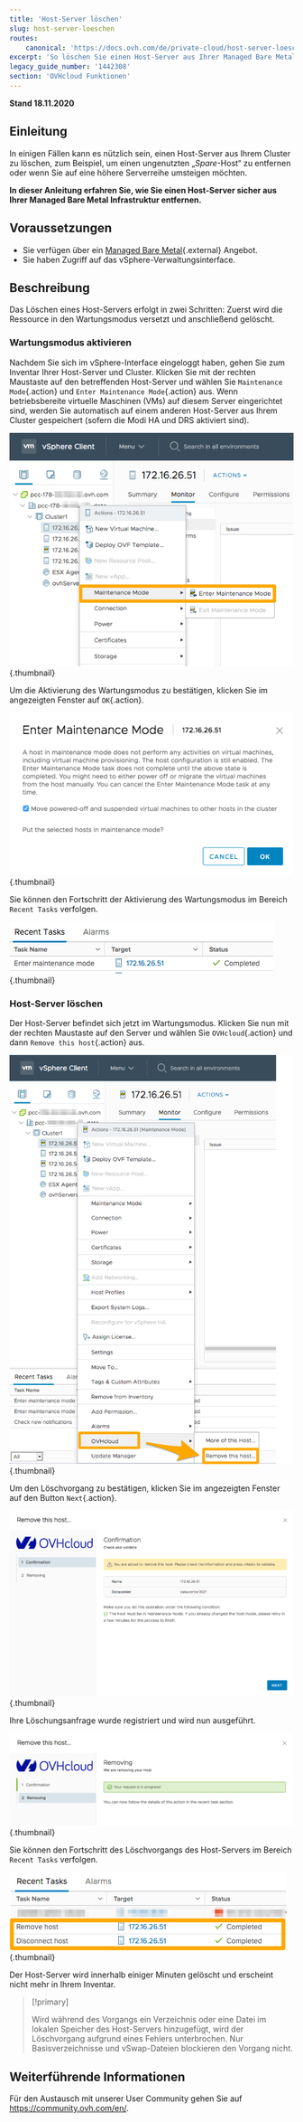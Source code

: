 ```yaml
---
title: 'Host-Server löschen'
slug: host-server-loeschen
routes:
    canonical: 'https://docs.ovh.com/de/private-cloud/host-server-loeschen/'
excerpt: 'So löschen Sie einen Host-Server aus Ihrer Managed Bare Metal Infrastruktur'
legacy_guide_number: '1442308'
section: 'OVHcloud Funktionen'
---
```


**Stand 18.11.2020**

## Einleitung

In einigen Fällen kann es nützlich sein, einen Host-Server aus Ihrem Cluster zu löschen, zum Beispiel, um einen ungenutzten „_Spare_-Host“ zu entfernen oder wenn Sie auf eine höhere Serverreihe umsteigen möchten.

**In dieser Anleitung erfahren Sie, wie Sie einen Host-Server sicher aus Ihrer Managed Bare Metal Infrastruktur entfernen.**

## Voraussetzungen

* Sie verfügen über ein [Managed Bare Metal](https://www.ovhcloud.com/de/managed-bare-metal/){.external} Angebot.
* Sie haben Zugriff auf das vSphere-Verwaltungsinterface.


## Beschreibung

Das Löschen eines Host-Servers erfolgt in zwei Schritten: Zuerst wird die Ressource in den Wartungsmodus versetzt und anschließend gelöscht.

### Wartungsmodus aktivieren

Nachdem Sie sich im vSphere-Interface eingeloggt haben, gehen Sie zum Inventar Ihrer Host-Server und Cluster. Klicken Sie mit der rechten Maustaste auf den betreffenden Host-Server und wählen Sie `Maintenance Mode`{.action} und `Enter Maintenance Mode`{.action} aus. Wenn betriebsbereite virtuelle Maschinen (VMs) auf diesem Server eingerichtet sind, werden Sie automatisch auf einem anderen Host-Server aus Ihrem Cluster gespeichert (sofern die Modi HA und DRS aktiviert sind).

![Aktivierung des Wartungsmodus](images/removehost01.png){.thumbnail}

Um die Aktivierung des Wartungsmodus zu bestätigen, klicken Sie im angezeigten Fenster auf `OK`{.action}.

![Bestätigung des Wartungsmodus](images/removehost02.png){.thumbnail}


Sie können den Fortschritt der Aktivierung des Wartungsmodus im Bereich `Recent Tasks` verfolgen.

![Nachverfolgung des Wartungsmodus](images/removehost03.png){.thumbnail}


### Host-Server löschen

Der Host-Server befindet sich jetzt im Wartungsmodus. Klicken Sie nun mit der rechten Maustaste auf den Server und wählen Sie `OVHcloud`{.action} und dann `Remove this host`{.action} aus.

![Host-Server entfernen](images/removehost04.png){.thumbnail}

Um den Löschvorgang zu bestätigen, klicken Sie im angezeigten Fenster auf den Button `Next`{.action}.

![Löschvorgang bestätigen](images/removehost05.png){.thumbnail}

Ihre Löschungsanfrage wurde registriert und wird nun ausgeführt.

![Löschvorgang überprüfen](images/removehost06.png){.thumbnail}

Sie können den Fortschritt des Löschvorgangs des Host-Servers im Bereich `Recent Tasks` verfolgen.

![Nachverfolgung des Löschvorgangs](images/removehost07.png){.thumbnail}

Der Host-Server wird innerhalb einiger Minuten gelöscht und erscheint nicht mehr in Ihrem Inventar. 

> [!primary]
>
> Wird während des Vorgangs ein Verzeichnis oder eine Datei im lokalen Speicher des Host-Servers hinzugefügt, wird der Löschvorgang aufgrund eines Fehlers unterbrochen. Nur Basisverzeichnisse und vSwap-Dateien blockieren den Vorgang nicht.
> 


## Weiterführende Informationen

Für den Austausch mit unserer User Community gehen Sie auf <https://community.ovh.com/en/>.
